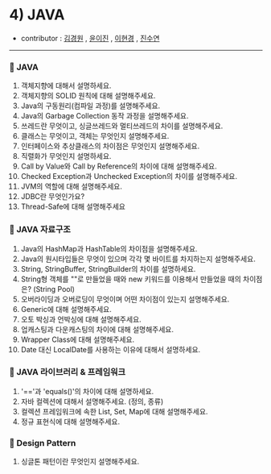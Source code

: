 # 4) JAVA 
- contributor : [김경원](https://github.com/shining8543) , [윤이진](https://github.com/483759) , [이현경](https://github.com/honggoii) , [진수연](https://github.com/jjuyeon)
<hr/>

### :notebook_with_decorative_cover: JAVA
1. 객체지향에 대해서 설명하세요.
2. 객체지향의 SOLID 원칙에 대해 설명해주세요.
3. Java의 구동원리(컴파일 과정)를 설명해주세요.
4. Java의 Garbage Collection 동작 과정을 설명해주세요.
5. 쓰레드란 무엇이고, 싱글쓰레드와 멀티쓰레드의 차이를 설명해주세요.
6. 클래스는 무엇이고, 객체는 무엇인지 설명해주세요.
7. 인터페이스와 추상클래스의 차이점은 무엇인지 설명해주세요.
8. 직렬화가 무엇인지 설명하세요.
9. Call by Value와 Call by Reference의 차이에 대해 설명해주세요.
10. Checked Exception과 Unchecked Exception의 차이를 설명해주세요.
11. JVM의 역할에 대해 설명해주세요.
12. JDBC란 무엇인가요?
13. Thread-Safe에 대해 설명해주세요

### :notebook_with_decorative_cover: JAVA 자료구조
1. Java의 HashMap과 HashTable의 차이점을 설명해주세요.
2. Java의 원시타입들은 무엇이 있으며 각각 몇 바이트를 차지하는지 설명해주세요.
3. String, StringBuffer, StringBuilder의 차이를 설명하세요.
4. String형 객체를 ""로 만들었을 때와 new 키워드를 이용해서 만들었을 때의 차이점은? (String Pool)
5. 오버라이딩과 오버로딩이 무엇이며 어떤 차이점이 있는지 설명해주세요.
6. Generic에 대해 설명해주세요.
7. 오토 박싱과 언박싱에 대해 설명해주세요.
8. 업캐스팅과 다운캐스팅의 차이에 대해 설명해주세요.
9. Wrapper Class에 대해 설명해주세요.
10. Date 대신 LocalDate를 사용하는 이유에 대해서 설명하세요.

### :notebook_with_decorative_cover: JAVA 라이브러리 & 프레임워크
1. '=='과 'equals()'의 차이에 대해 설명하세요.
2. 자바 컬렉션에 대해서 설명해주세요. (정의, 종류)
3. 컬렉션 프레임워크에 속한 List, Set, Map에 대해 설명해주세요.
4. 정규 표현식에 대해 설명해주세요.

### :notebook_with_decorative_cover: Design Pattern
1. 싱글톤 패턴이란 무엇인지 설명해주세요.
